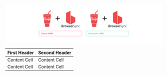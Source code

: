 
![alt text](preview.png)

| First Header  | Second Header |
| ------------- | ------------- |
| Content Cell  | Content Cell  |
| Content Cell  | Content Cell  |
